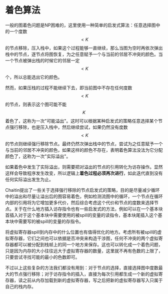 # 着色算法

一般的图着色问题是NP困难的，这里使用一种简单的启发式算法：任意选择图中的一个度数$$< K$$的节点移除，压入栈中，如果这个过程能够一直继续，那么当图为空时再依次弹出栈中的节点，逐节点将图恢复，为之任意赋予一个与当前的邻居不冲突的颜色。当一个节点被弹出栈的时候它的邻居一定$$< K$$个，所以总能选出它的颜色。

然而，如果压栈的过程不能继续下去，即当前图中不存在任何度数$$< K$$的节点，则表示这个图可能不能$$K$$着色了，这称为一次"可能溢出"。这时可以根据某种启发式的策略任意选择某个节点强行移除，也是压入栈中，然后继续尝试，如果仍然没有度数$$< K$$的节点则继续强行移除节点。最终仍然次弹出栈中的节点，尝试为之任意赋予一个与当前的邻居不冲突的颜色，如果这样的颜色不存在，表明着色算法没法为它分配颜色了，这称为一次"实际溢出"。

如果着色中发生了实际溢出，则需要把对溢出的节点的引用转化为访存操作。显然这样会导致程序发生改变，所以逻辑上**着色过程必须再次进行**，如此迭代直到没有任何实际溢出发生为止。

Chaitin提出了一些关于选择强行移除的节点启发式的策略，目的是尽量减少循环中的溢出和尽量让溢出后的图容易着色，例如检测流图中的循环，一个节点在循环内部的引用将为它增加更多代价，然后综合考虑这个代价和节点的度数来选择节点。关于在什么地方插入访存指令也有一些启发式的方法，例如可以在一个基本块首插入对于这个基本块中需要使用的被spill的变量的读指令，基本块尾插入这个基本块中需要写的被spill的变量的存指令。

将虚拟寄存器spill到内存中的什么位置也有值得优化的地方。考虑所有被spill的虚拟寄存器，它们之间也可以依据是否冲突来构造干涉图，任何不冲突的两个虚拟寄存器都可以被分配到栈帧上的同一个地方来保存。这也可以转化成一个着色问题，只是因为内存的大小往往远大于虚拟寄存器的数量，这里就不再有色数的上限了，只要尝试寻找可能的最小的色数即可。

不过以上这些复杂的方法我们都没有用到：对于节点的选择，直接选择图中度数最大的节点强行移除；对于访存指令的插入，直接为每次引用都生成一个新的虚拟寄存器，读之前从内存加载到新的虚拟寄存器，写之后把新的虚拟寄存器写入只属于自己的栈内存。